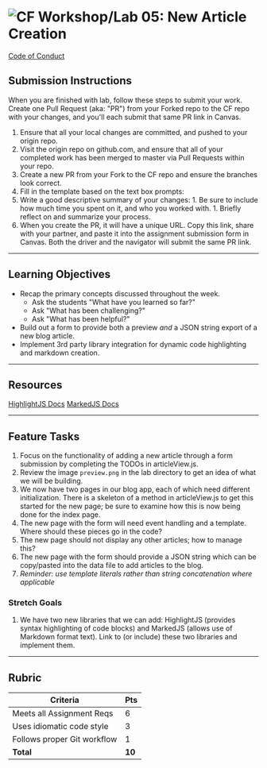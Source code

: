 ![CF](https://i.imgur.com/7v5ASc8.png)  Workshop/Lab 05: New Article Creation
=======
[Code of Conduct](https://github.com/codefellows/code-of-conduct)

## Submission Instructions
When you are finished with lab, follow these steps to submit your work. Create one Pull Request (aka: "PR") from your Forked repo to the CF repo with your changes, and you'll each submit that same PR link in Canvas.

1. Ensure that all your local changes are committed, and pushed to your origin repo.
1. Visit the origin repo on github.com, and ensure that all of your completed work has been merged to master via Pull Requests within your repo.
1. Create a new PR from your Fork to the CF repo and ensure the branches look correct.
1. Fill in the template based on the text box prompts:
  1. Write a good descriptive summary of your changes:
    1. Be sure to include how much time you spent on it, and who you worked with.
    1. Briefly reflect on and summarize your process.
1. When you create the PR, it will have a unique URL. Copy this link, share with your partner, and paste it into the assignment submission form in Canvas. Both the driver and the navigator will submit the same PR link.
---

## Learning Objectives
* Recap the primary concepts discussed throughout the week.
    * Ask the students "What have you learned so far?"
    * Ask "What has been challenging?"
    * Ask "What has been helpful?"
* Build out a form to provide both a preview *and* a JSON string export of a new blog article.
* Implement 3rd party library integration for dynamic code highlighting and markdown creation.

---

## Resources  
[HighlightJS Docs](https://highlightjs.org/)
[MarkedJS Docs](https://github.com/chjj/marked)

---

## Feature Tasks  
1. Focus on the functionality of adding a new article through a form submission by completing the TODOs in articleView.js.
1. Review the image `preview.png` in the lab directory to get an idea of what we will be building.
1. We now have two pages in our blog app, each of which need different initialization. There is a skeleton of a method in articleView.js to get this started for the new page; be sure to examine how this is now being done for the index page.
1. The new page with the form will need event handling and a template. Where should these pieces go in the code?
1. The new page should not display any other articles; how to manage this?
1. The new page with the form should provide a JSON string which can be copy/pasted into the data file to add articles to the blog.
1. *Reminder: use template literals rather than string concatenation where applicable*

### Stretch Goals
1. We have two new libraries that we can add: HighlightJS (provides syntax highlighting of code blocks) and MarkedJS (allows use of Markdown format text). Link to (or include) these two libraries and implement them.

---

## Rubric  
Criteria | Pts
---|---
Meets all Assignment Reqs | 6
Uses idiomatic code style | 3
Follows proper Git workflow | 1
**Total** | **10**
